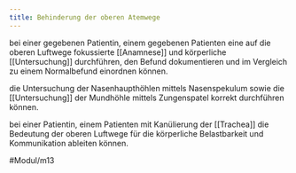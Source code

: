 ```yaml
---
title: Behinderung der oberen Atemwege
---
```



bei einer gegebenen Patientin, einem gegebenen Patienten eine auf die oberen Luftwege fokussierte [[Anamnese]] und körperliche [[Untersuchung]] durchführen, den Befund dokumentieren und im Vergleich zu einem Normalbefund einordnen können. 

die Untersuchung der Nasenhaupthöhlen mittels Nasenspekulum sowie die [[Untersuchung]] der Mundhöhle mittels Zungenspatel korrekt durchführen können.

bei einer Patientin, einem Patienten mit Kanülierung der [[Trachea]] die Bedeutung der oberen Luftwege für die körperliche Belastbarkeit und Kommunikation ableiten können. 

#Modul/m13